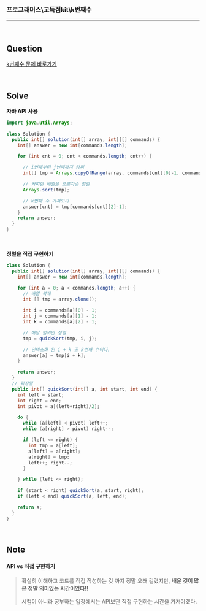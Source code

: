 ### 프로그래머스\고득점kit\k번째수

---

<br/>

## Question

[k번째수 문제 바로가기](https://school.programmers.co.kr/learn/courses/30/lessons/42748)

<br/>

## Solve

**자바 API 사용**

```java
import java.util.Arrays;

class Solution {
  public int[] solution(int[] array, int[][] commands) {
    int[] answer = new int[commands.length];

    for (int cnt = 0; cnt < commands.length; cnt++) {

      // i번째부터 j번째까지 카피
      int[] tmp = Arrays.copyOfRange(array, commands[cnt][0]-1, commands[cnt][1]);

      // 카피한 배열을 오름차순 정렬
      Arrays.sort(tmp);

      // k번째 수 가져오기
      answer[cnt] = tmp[commands[cnt][2]-1];
    }
    return answer;
  }
}
```

<br/>

**정렬을 직접 구현하기**

```java
class Solution {
  public int[] solution(int[] array, int[][] commands) {
    int[] answer = new int[commands.length];

    for (int a = 0; a < commands.length; a++) {
      // 배열 복제
      int [] tmp = array.clone();

      int i = commands[a][0] - 1;
      int j = commands[a][1] - 1;
      int k = commands[a][2] - 1;

      // 해당 범위만 정렬
      tmp = quickSort(tmp, i, j);

      // 인덱스화 된 i + k 곧 k번째 수이다.
      answer[a] = tmp[i + k];
    }

    return answer;
  }
  // 퀵정렬
  public int[] quickSort(int[] a, int start, int end) {
    int left = start;
    int right = end;
    int pivot = a[(left+right)/2];

    do {
      while (a[left] < pivot) left++;
      while (a[right] > pivot) right--;

      if (left <= right) {
        int tmp = a[left];
        a[left] = a[right];
        a[right] = tmp;
        left++; right--;
      }

    } while (left <= right);

    if (start < right) quickSort(a, start, right);
    if (left < end) quickSort(a, left, end);

    return a;
  }
}
```

<br/>

## Note

#### **API vs 직접 구현하기**

> 확실히 이해하고 코드를 직접 작성하는 것 까지 정말 오래 걸렸지만, **배운 것이 많은 정말 의미있는 시간이었다!!**
>
> 시험이 아니라 공부하는 입장에서는 API보단 직접 구현하는 시간을 가져야겠다.
